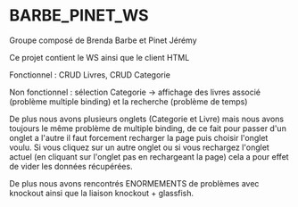# BARBE_PINET_WS
Groupe composé de Brenda Barbe et Pinet Jérémy

Ce projet contient le WS ainsi que le client HTML

Fonctionnel : CRUD Livres, CRUD Categorie

Non fonctionnel : sélection Categorie -> affichage des livres associé (problème multiple binding) et la recherche (problème de temps)

De plus nous avons plusieurs onglets (Categorie et Livre) mais nous avons toujours le même problème de multiple binding, de ce fait pour passer d'un onglet a l'autre il faut forcement recharger la page puis choisir l'onglet voulu. Si vous cliquez sur un autre onglet ou si vous rechargez l'onglet actuel (en cliquant sur l'onglet pas en rechargeant la page) cela a pour effet de vider les données récupérées.

De plus nous avons rencontrés ENORMEMENTS de problèmes avec knockout ainsi que la liaison knockout + glassfish.
